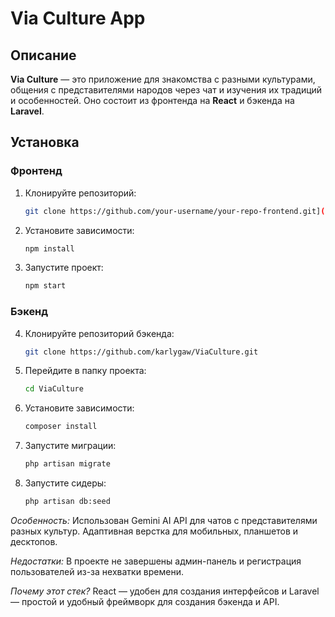 # Via Culture App

## Описание

**Via Culture** — это приложение для знакомства с разными культурами, общения с представителями народов через чат и изучения их традиций и особенностей. Оно состоит из фронтенда на **React** и бэкенда на **Laravel**.

## Установка

### Фронтенд

1. Клонируйте репозиторий:
   ```bash
   git clone https://github.com/your-username/your-repo-frontend.git](https://github.com/karlygaw/ViaCultureFrontend)

2. Установите зависимости:
   ```bash
   npm install
3. Запустите проект:
   ```bash
   npm start
### Бэкенд
4. Клонируйте репозиторий бэкенда:
   ```bash
   git clone https://github.com/karlygaw/ViaCulture.git
5. Перейдите в папку проекта:
   ```bash
   cd ViaCulture
6. Установите зависимости:
    ```bash
   composer install
7. Запустите миграции:
    ```bash
   php artisan migrate
8. Запустите сидеры:
   ```bash
   php artisan db:seed
   
*Особенность:*
Использован Gemini AI API для чатов с представителями разных культур.
Адаптивная верстка для мобильных, планшетов и десктопов.

*Недостатки:*
В проекте не завершены админ-панель и регистрация пользователей из-за нехватки времени.

*Почему этот стек?*
React — удобен для создания интерфейсов и Laravel — простой и удобный фреймворк для создания бэкенда и API.
